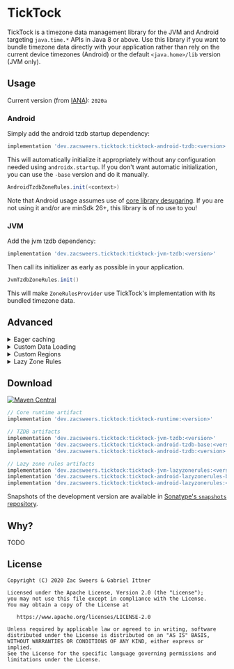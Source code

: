 TickTock
========

TickTock is a timezone data management library for the JVM and Android targeting `java.time.*` APIs 
in Java 8 or above. Use this library if you want to bundle timezone data directly with your 
application rather than rely on the current device timezones (Android) or the default `<java.home>/lib`
version (JVM only).

## Usage

Current version (from [IANA](https://www.iana.org/time-zones)): `2020a`

### Android

Simply add the android tzdb startup dependency:

```gradle
implementation 'dev.zacsweers.ticktock:ticktock-android-tzdb:<version>'
```

This will automatically initialize it appropriately without any configuration needed using `androidx.startup`.
If you don't want automatic initialization, you can use the `-base` version and do it manually.

```java
AndroidTzdbZoneRules.init(<context>)
```

Note that Android usage assumes use of [core library desugaring](https://developer.android.com/studio/write/java8-support#library-desugaring). 
If you are not using it and/or are minSdk 26+, this library is of no use to you!

### JVM

Add the jvm tzdb dependency:

```gradle
implementation 'dev.zacsweers.ticktock:ticktock-jvm-tzdb:<version>'
```

Then call its initializer as early as possible in your application.

```java
JvmTzdbZoneRules.init()
```

This will make `ZoneRulesProvider` use TickTock's implementation with its bundled timezone data.

## Advanced

<details>
<summary>Eager caching</summary>

TickTock's default behavior is to lazily load timezone data on-demand. If you want to eagerly 
load data (for instance - on a background thread), TickTock offers a convenience helper API:

```java
// Synchronously load and cache all timezone rules
EagerZoneRulesLoading.cacheZones();
```

</details>

<details>
<summary>Custom Data Loading</summary>

By default, TickTock will try to load timezone data from Java resources via `ResourcesZoneDataLoader`. 
If you wish to customize this, you can provide your own loading mechanism via implementing a custom 
`ZoneDataLoader` and/or `ZoneDataProvider` and registering them via `TickTockPlugins` _before_ 
using any time APIs that would cause the system `ZoneRulesProvider` to initialize.

Usually, you would only want to implement a custom `ZoneDataLoader` and instantiate one of the built-in
`ZoneRulesProvider` implementations with it. TickTock comes with two: `TzdbZoneDataProvider` (the common case)
 and `LazyZoneDataProvider`. You can also implement your own provider on top of any `ZoneDataLoader`
 type as you see fit.
 
```java
CustomZoneDataLoader loader = new CustomZoneDataLoader();
TzdbZoneDataProvider provider = new TzdbZoneDataProvider(loader);
TickTockPlugins.setZoneDataProvider(() -> provider);
```

The Android artifacts use a custom assets-based loader to avoid the cost of loading from Java resources.

</details>

<details>
<summary>Custom Regions</summary>

By default, TickTock's prepackaged timezone data supports all regions. You can define your own via
implementing a custom `ZoneIdsProvider` and registering it via `TickTockPlugins` _before_ using any
time APIs that would cause the system `ZoneRulesProvider` to initialize.

```java
TickTockPlugins.setZoneIdsProvider(CustomZoneIdsProvider::new);
```

If no provider is specified, TickTock will use `TzdbZoneProvider`.

</details>

<details>
<summary>Lazy Zone Rules</summary>

TickTock's default behavior is focused around using traditional `tzdb.dat` files for timezone data
implemented via `TzdbZoneDataProvider`. Early adopters can try a custom, lazy-loading solution 
via `LazyZoneDataProvider` inspired by [LazyThreeTenBp](https://github.com/gabrielittner/lazythreetenbp).
In theory, this artifact would be lower overhead on startup for devices with slower IO and a lower 
application-lifetime memory impact by only keeping used zones in memory. We're seeking feedback on
whether this is truly worth supporting though, so please let us know!

</details>

## Download

[![Maven Central](https://img.shields.io/maven-central/v/dev.zacsweers.ticktock/ticktock-runtime.svg)](https://mvnrepository.com/artifact/dev.zacsweers.ticktock/ticktock-runtime)
```gradle
// Core runtime artifact
implementation 'dev.zacsweers.ticktock:ticktock-runtime:<version>'

// TZDB artifacts
implementation 'dev.zacsweers.ticktock:ticktock-jvm-tzdb:<version>'
implementation 'dev.zacsweers.ticktock:ticktock-android-tzdb-base:<version>'
implementation 'dev.zacsweers.ticktock:ticktock-android-tzdb:<version>'

// Lazy zone rules artifacts
implementation 'dev.zacsweers.ticktock:ticktock-jvm-lazyzonerules:<version>'
implementation 'dev.zacsweers.ticktock:ticktock-android-lazyzonerules-base:<version>'
implementation 'dev.zacsweers.ticktock:ticktock-android-lazyzonerules:<version>'
```

Snapshots of the development version are available in [Sonatype's `snapshots` repository][snapshots].

## Why?

TODO

License
-------

    Copyright (C) 2020 Zac Sweers & Gabriel Ittner

    Licensed under the Apache License, Version 2.0 (the "License");
    you may not use this file except in compliance with the License.
    You may obtain a copy of the License at

       https://www.apache.org/licenses/LICENSE-2.0

    Unless required by applicable law or agreed to in writing, software
    distributed under the License is distributed on an "AS IS" BASIS,
    WITHOUT WARRANTIES OR CONDITIONS OF ANY KIND, either express or implied.
    See the License for the specific language governing permissions and
    limitations under the License.

 [snapshots]: https://oss.sonatype.org/content/repositories/snapshots/
